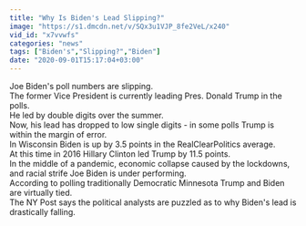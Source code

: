 ```yaml
---
title: "Why Is Biden's Lead Slipping?"
image: "https://s1.dmcdn.net/v/SQx3u1VJP_8fe2VeL/x240"
vid_id: "x7vvwfs"
categories: "news"
tags: ["Biden's","Slipping?","Biden"]
date: "2020-09-01T15:17:04+03:00"
---
```

Joe Biden's poll numbers are slipping.  <br>The former Vice President is currently leading Pres. Donald Trump in the polls.  <br>He led by double digits over the summer.  <br>Now, his lead has dropped to low single digits - in some polls Trump is within the margin of error.  <br>In Wisconsin Biden is up by 3.5 points in the RealClearPolitics average.  <br>At this time in 2016 Hillary Clinton led Trump by 11.5 points.  <br>In the middle of a pandemic, economic collapse caused by the lockdowns, and racial strife Joe Biden is under performing.  <br>According to polling traditionally Democratic Minnesota Trump and Biden are virtually tied.  <br>The NY Post says the political analysts are puzzled as to why Biden's lead is drastically falling.
